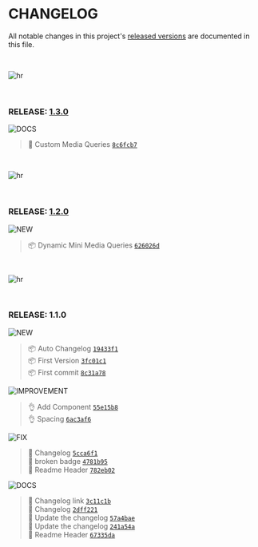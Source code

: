 # CHANGELOG

All notable changes in this project's [released versions](https://github.com/ahmadawais/Styled-Responsive-Media-Queries/releases) are documented in this file.

<br>

![hr](https://raw.githubusercontent.com/ahmadawais/shades-of-purple-vscode/master/images/hr.png)

<br>

### RELEASE: [1.3.0](https://github.com/ahmadawais/Styled-Responsive-Media-Queries/compare/1.2.0...1.3.0)

![DOCS](https://img.shields.io/badge/-DOCS-gray.svg?colorB=978CD4)

> 📖 Custom Media Queries [`8c6fcb7`](https://github.com/ahmadawais/Styled-Responsive-Media-Queries/commit/8c6fcb74cb0816ef78dce0b44def61be3b4b7079) <br>

<br>

![hr](https://raw.githubusercontent.com/ahmadawais/shades-of-purple-vscode/master/images/hr.png)

<br>

### RELEASE: [1.2.0](https://github.com/ahmadawais/Styled-Responsive-Media-Queries/compare/1.1.0...1.2.0)

![NEW](https://img.shields.io/badge/-NEW-gray.svg?colorB=3778FF)

> 📦 Dynamic Mini Media Queries [`626026d`](https://github.com/ahmadawais/Styled-Responsive-Media-Queries/commit/626026dbdac8886c339546ed80628cbf7f702649) <br>

<br>

![hr](https://raw.githubusercontent.com/ahmadawais/shades-of-purple-vscode/master/images/hr.png)

<br>

### RELEASE: 1.1.0

![NEW](https://img.shields.io/badge/-NEW-gray.svg?colorB=3778FF)

> 📦 Auto Changelog [`19433f1`](https://github.com/ahmadawais/Styled-Responsive-Media-Queries/commit/19433f166497ae8bdc58998e4e3b66e44f0f1289) <br>
> 📦 First Version [`3fc01c1`](https://github.com/ahmadawais/Styled-Responsive-Media-Queries/commit/3fc01c1048e570aefa0259a366a7d3c921ac15b3) <br>
> 📦 First commit [`8c31a78`](https://github.com/ahmadawais/Styled-Responsive-Media-Queries/commit/8c31a784c57f65fd101ec641b0cfb67ce02a5f8f) <br>

![IMPROVEMENT](https://img.shields.io/badge/-IMPROVEMENT-gray.svg?colorB=39AA54)

> 👌 Add Component [`55e15b8`](https://github.com/ahmadawais/Styled-Responsive-Media-Queries/commit/55e15b8ed32a1da268df69b11982ac576fe51a29) <br>
> 👌 Spacing [`6ac3af6`](https://github.com/ahmadawais/Styled-Responsive-Media-Queries/commit/6ac3af60fb2b6dbe9edf3ed7313694b12537e7ca) <br>

![FIX](https://img.shields.io/badge/-FIX-gray.svg?colorB=ff6347)

> 🐛 Changelog [`5cca6f1`](https://github.com/ahmadawais/Styled-Responsive-Media-Queries/commit/5cca6f12a059c0aa7ff76ba3556706186c7bb52b) <br>
> 🐛 broken badge [`4781b95`](https://github.com/ahmadawais/Styled-Responsive-Media-Queries/commit/4781b95db4ee5fa3ca0ecc3f7a248fa01a6673a4) <br>
> 🐛 Readme Header [`782eb02`](https://github.com/ahmadawais/Styled-Responsive-Media-Queries/commit/782eb026399f397e9a8cefa616a2fb2753e49a0a) <br>

![DOCS](https://img.shields.io/badge/-DOCS-gray.svg?colorB=978CD4)

> 📖 Changelog link [`3c11c1b`](https://github.com/ahmadawais/Styled-Responsive-Media-Queries/commit/3c11c1b650ae43fbdbb248df0610abcf1016e130) <br>
> 📖 Changelog [`2dff221`](https://github.com/ahmadawais/Styled-Responsive-Media-Queries/commit/2dff221d953d6bc3302757616295aa0176094bf3) <br>
>  📖 Update the changelog [`57a4bae`](https://github.com/ahmadawais/Styled-Responsive-Media-Queries/commit/57a4baea60a128be2f80ba93834859ede720484d) <br>
>  📖 Update the changelog [`241a54a`](https://github.com/ahmadawais/Styled-Responsive-Media-Queries/commit/241a54a7b20bf5cb7fad1b7807d658b0736666f2) <br>
> 📖 Readme Header [`67335da`](https://github.com/ahmadawais/Styled-Responsive-Media-Queries/commit/67335da5db4bb48964f935217f259ccb6071fb12) <br>

<br>
